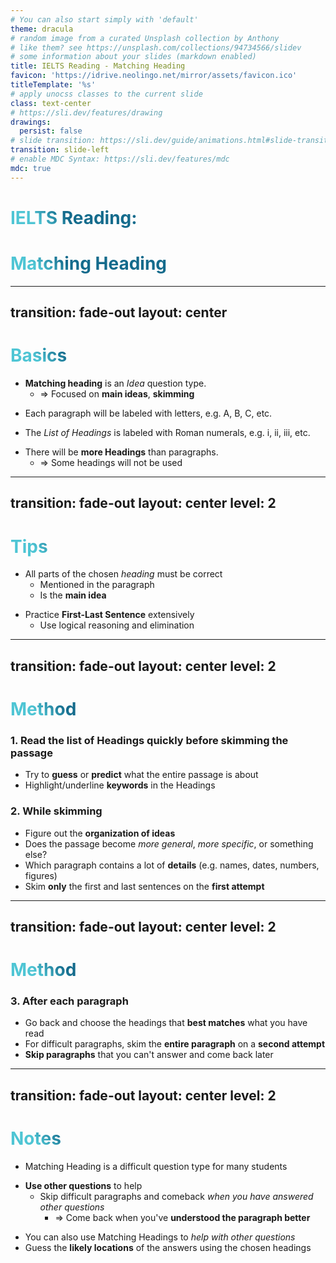 ```yaml
---
# You can also start simply with 'default'
theme: dracula
# random image from a curated Unsplash collection by Anthony
# like them? see https://unsplash.com/collections/94734566/slidev
# some information about your slides (markdown enabled)
title: IELTS Reading - Matching Heading
favicon: 'https://idrive.neolingo.net/mirror/assets/favicon.ico'
titleTemplate: '%s'
# apply unocss classes to the current slide
class: text-center
# https://sli.dev/features/drawing
drawings:
  persist: false
# slide transition: https://sli.dev/guide/animations.html#slide-transitions
transition: slide-left
# enable MDC Syntax: https://sli.dev/features/mdc
mdc: true
---
```


# IELTS Reading: 

# Matching Heading

---
transition: fade-out
layout: center
---

# Basics

<v-click>

- **Matching heading** is an *Idea* question type.
  - => Focused on **main ideas**, **skimming**

</v-click>

<v-click>

- Each paragraph will be labeled with letters, e.g. A, B, C, etc.

</v-click>

<v-click>

- The *List of Headings* is labeled with Roman numerals, e.g. i, ii, iii, etc.

</v-click>

<v-click>

- There will be **more Headings** than paragraphs.
  - => Some headings will not be used

</v-click>

<style>
h1 {
  background-color: #2B90B6;
  background-image: linear-gradient(45deg, #4EC5D4 10%, #146b8c 20%);
  background-size: 100%;
  -webkit-background-clip: text;
  -moz-background-clip: text;
  -webkit-text-fill-color: transparent;
  -moz-text-fill-color: transparent;
}
</style>

---
transition: fade-out
layout: center
level: 2
---

# Tips
<v-click>

- All parts of the chosen *heading* must be correct
  - Mentioned in the paragraph
  - Is the **main idea**

</v-click>
<v-click>

- Practice **First-Last Sentence** extensively
  - Use logical reasoning and elimination

</v-click>

<style>
h1 {
  background-color: #2B90B6;
  background-image: linear-gradient(45deg, #4EC5D4 10%, #146b8c 20%);
  background-size: 100%;
  -webkit-background-clip: text;
  -moz-background-clip: text;
  -webkit-text-fill-color: transparent;
  -moz-text-fill-color: transparent;
}
</style>

---
transition: fade-out
layout: center
level: 2
---

# Method

<v-click>

### 1. Read the list of Headings quickly before skimming the passage
  - Try to **guess** or **predict** what the entire passage is about
  - Highlight/underline **keywords** in the Headings

</v-click>

<v-click>

### 2. While skimming
  - Figure out the **organization of ideas**
  - Does the passage become *more general*, *more specific*, or something else?
  - Which paragraph contains a lot of **details** (e.g. names, dates, numbers, figures)
  - Skim **only** the first and last sentences on the **first attempt**

</v-click>

<style>
h1 {
  background-color: #2B90B6;
  background-image: linear-gradient(45deg, #4EC5D4 10%, #146b8c 20%);
  background-size: 100%;
  -webkit-background-clip: text;
  -moz-background-clip: text;
  -webkit-text-fill-color: transparent;
  -moz-text-fill-color: transparent;
}
</style>

---
transition: fade-out
layout: center
level: 2
---

# Method

<v-click>

### 3. After each paragraph
  - Go back and choose the headings that **best matches** what you have read
  - For difficult paragraphs, skim the **entire paragraph** on a **second attempt**
  - **Skip paragraphs** that you can't answer and come back later

</v-click>

<style>
h1 {
  background-color: #2B90B6;
  background-image: linear-gradient(45deg, #4EC5D4 10%, #146b8c 20%);
  background-size: 100%;
  -webkit-background-clip: text;
  -moz-background-clip: text;
  -webkit-text-fill-color: transparent;
  -moz-text-fill-color: transparent;
}
</style>

---
transition: fade-out
layout: center
level: 2
---

# Notes

<v-click>

- Matching Heading is a difficult question type for many students

</v-click>

<v-click>

- **Use other questions** to help
  - Skip difficult paragraphs and comeback *when you have answered other questions*
    - => Come back when you've **understood the paragraph better**

</v-click>

<v-click>

- You can also use Matching Headings to *help with other questions*
- Guess the **likely locations** of the answers using the chosen headings

</v-click>

<style>
h1 {
  background-color: #2B90B6;
  background-image: linear-gradient(45deg, #4EC5D4 10%, #146b8c 20%);
  background-size: 100%;
  -webkit-background-clip: text;
  -moz-background-clip: text;
  -webkit-text-fill-color: transparent;
  -moz-text-fill-color: transparent;
}
</style>


